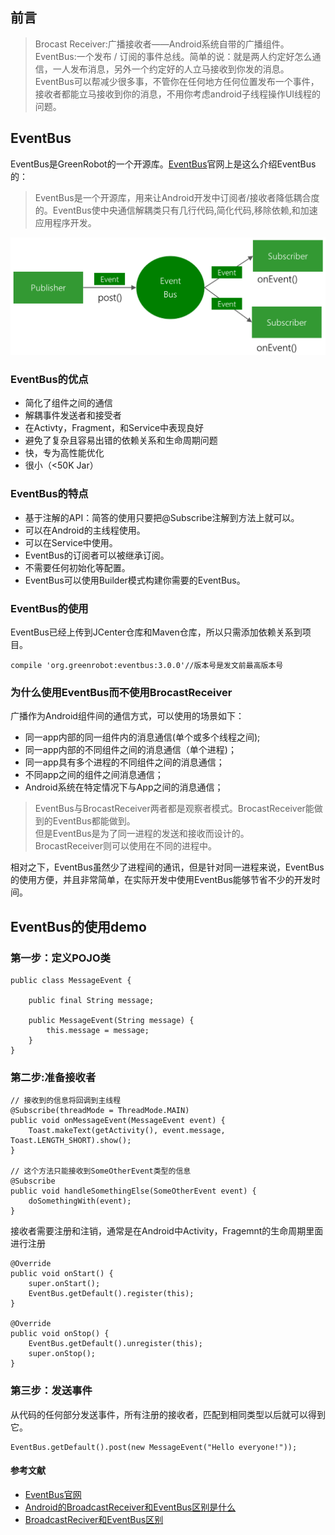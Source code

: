 ## 前言
>Brocast Receiver:广播接收者——Android系统自带的广播组件。  
EventBus:一个发布 / 订阅的事件总线。简单的说：就是两人约定好怎么通信，一人发布消息，另外一个约定好的人立马接收到你发的消息。EventBus可以帮减少很多事，不管你在任何地方任何位置发布一个事件，接收者都能立马接收到你的消息，不用你考虑android子线程操作UI线程的问题。

## EventBus
EventBus是GreenRobot的一个开源库。[EventBus](http://greenrobot.org/eventbus/)官网上是这么介绍EventBus的：  
>EventBus是一个开源库，用来让Android开发中订阅者/接收者降低耦合度的。EventBus使中央通信解耦类只有几行代码,简化代码,移除依赖,和加速应用程序开发。

![image](https://github.com/wjbd/ScreenShot/raw/master/EventBusDemo/EventBus-Publish-Subscribe.png)  
### EventBus的优点
- 简化了组件之间的通信
- 解耦事件发送者和接受者
- 在Activty，Fragment，和Service中表现良好
- 避免了复杂且容易出错的依赖关系和生命周期问题
- 快，专为高性能优化
- 很小（<50K Jar）
### EventBus的特点
- 基于注解的API：简答的使用只要把@Subscribe注解到方法上就可以。
- 可以在Android的主线程使用。
- 可以在Service中使用。
- EventBus的订阅者可以被继承订阅。
- 不需要任何初始化等配置。
- EventBus可以使用Builder模式构建你需要的EventBus。
### EventBus的使用
EventBus已经上传到JCenter仓库和Maven仓库，所以只需添加依赖关系到项目。
```
compile 'org.greenrobot:eventbus:3.0.0'//版本号是发文前最高版本号
```
### 为什么使用EventBus而不使用BrocastReceiver
广播作为Android组件间的通信方式，可以使用的场景如下：  
- 同一app内部的同一组件内的消息通信(单个或多个线程之间);  
- 同一app内部的不同组件之间的消息通信（单个进程)；    
- 同一app具有多个进程的不同组件之间的消息通信；  
- 不同app之间的组件之间消息通信；  
- Android系统在特定情况下与App之间的消息通信；  
>EventBus与BrocastReceiver两者都是观察者模式。BrocastReceiver能做到的EventBus都能做到。  
但是EventBus是为了同一进程的发送和接收而设计的。  
BrocastReceiver则可以使用在不同的进程中。  

相对之下，EventBus虽然少了进程间的通讯，但是针对同一进程来说，EventBus的使用方便，并且非常简单，在实际开发中使用EventBus能够节省不少的开发时间。

## EventBus的使用demo
### 第一步：定义POJO类
```
public class MessageEvent {
 
    public final String message;
 
    public MessageEvent(String message) {
        this.message = message;
    }
}
```
### 第二步:准备接收者
```
// 接收到的信息将回调到主线程
@Subscribe(threadMode = ThreadMode.MAIN)
public void onMessageEvent(MessageEvent event) {
    Toast.makeText(getActivity(), event.message, Toast.LENGTH_SHORT).show();
}
 
// 这个方法只能接收到SomeOtherEvent类型的信息
@Subscribe
public void handleSomethingElse(SomeOtherEvent event) {
    doSomethingWith(event);
}
```
接收者需要注册和注销，通常是在Android中Activity，Fragemnt的生命周期里面进行注册
```
@Override
public void onStart() {
    super.onStart();
    EventBus.getDefault().register(this);
}
 
@Override
public void onStop() {
    EventBus.getDefault().unregister(this);
    super.onStop();
}
```
### 第三步：发送事件  
从代码的任何部分发送事件，所有注册的接收者，匹配到相同类型以后就可以得到它。
```
EventBus.getDefault().post(new MessageEvent("Hello everyone!"));
```


#### 参考文献
- [EventBus官网](http://greenrobot.org/eventbus/)
- [Android的BroadcastReceiver和EventBus区别是什么](http://www.ituring.com.cn/article/198897?utm_source=tuicool)
- [BroadcastReciver和EventBus区别](http://www.jianshu.com/p/9bb5033840bc)
